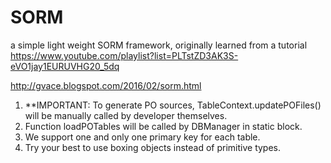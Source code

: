 # SORM
a simple light weight SORM framework, originally learned from a tutorial https://www.youtube.com/playlist?list=PLTstZD3AK3S-eVO1jay1EURUVHG20_5dq

http://gvace.blogspot.com/2016/02/sorm.html


1. **IMPORTANT: To generate PO sources, TableContext.updatePOFiles() will be manually called by developer themselves. 
2. Function loadPOTables will be called by DBManager in static block.
3. We support one and only one primary key for each table.
4. Try your best to use boxing objects instead of primitive types.
